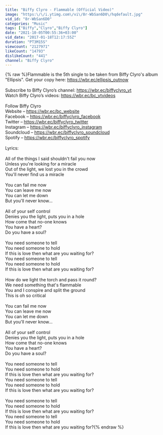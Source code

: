 ```yaml
---
title: "Biffy Clyro - Flammable (Official Video)"
image: "https:\/\/i.ytimg.com\/vi\/8r-WbSan6D0\/hqdefault.jpg"
vid_id: "8r-WbSan6D0"
categories: "Music"
tags: ["Biffy","Clyro","Biffy Clyro"]
date: "2021-10-05T00:55:36+03:00"
vid_date: "2017-01-18T12:17:55Z"
duration: "PT3M15S"
viewcount: "2127971"
likeCount: "14793"
dislikeCount: "441"
channel: "Biffy Clyro"
---
```

{% raw %}Flammable is the 5th single to be taken from Biffy Clyro's album &quot;Ellipsis&quot;. Get your copy here: <a rel="nofollow" target="blank" href="https://wbr.ec/ellipsis_outnow">https://wbr.ec/ellipsis_outnow</a><br /><br />Subscribe to Biffy Clyro’s channel: <a rel="nofollow" target="blank" href="https://wbr.ec/biffyclyro_yt">https://wbr.ec/biffyclyro_yt</a><br />Watch Biffy Clyro’s videos: <a rel="nofollow" target="blank" href="https://wbr.ec/bc_ytvideos">https://wbr.ec/bc_ytvideos</a><br /><br />Follow Biffy Clyro<br />Website – <a rel="nofollow" target="blank" href="https://wbr.ec/bc_website">https://wbr.ec/bc_website</a><br />Facebook – <a rel="nofollow" target="blank" href="https://wbr.ec/biffyclyro_facebook">https://wbr.ec/biffyclyro_facebook</a><br />Twitter – <a rel="nofollow" target="blank" href="https://wbr.ec/biffyclyro_twitter">https://wbr.ec/biffyclyro_twitter</a><br />Instagram – <a rel="nofollow" target="blank" href="https://wbr.ec/biffyclyro_instagram">https://wbr.ec/biffyclyro_instagram</a><br />Soundcloud – <a rel="nofollow" target="blank" href="https://wbr.ec/biffyclyro_soundcloud">https://wbr.ec/biffyclyro_soundcloud</a><br />Spotify – <a rel="nofollow" target="blank" href="https://wbr.ec/biffyclyro_spotify">https://wbr.ec/biffyclyro_spotify</a><br /><br />Lyrics:<br /><br />All of the things I said shouldn't fail you now<br />Unless you're looking for a miracle<br />Out of the light, we lost you in the crowd<br />You'll never find us a miracle<br /><br />You can fail me now<br />You can leave me now<br />You can let me down<br />But you'll never know...<br /><br />All of your self control<br />Denies you the light, puts you in a hole<br />How come that no-one knows<br />You have a heart?<br />Do you have a soul?<br /><br />You need someone to tell<br />You need someone to hold<br />If this is love then what are you waiting for?<br />You need someone to tell<br />You need someone to hold<br />If this is love then what are you waiting for?<br /><br />How do we light the torch and pass it round?<br />We need something that's flammable<br />You and I conspire and split the ground<br />This is oh so critical<br /><br />You can fail me now<br />You can leave me now<br />You can let me down<br />But you'll never know...<br /><br />All of your self control<br />Denies you the light, puts you in a hole<br />How come that no-one knows<br />You have a heart?<br />Do you have a soul?<br /><br />You need someone to tell<br />You need someone to hold<br />If this is love then what are you waiting for?<br />You need someone to tell<br />You need someone to hold<br />If this is love then what are you waiting for?<br /><br />You need someone to tell<br />You need someone to hold<br />If this is love then what are you waiting for?<br />You need someone to tell<br />You need someone to hold<br />If this is love then what are you waiting for?{% endraw %}
